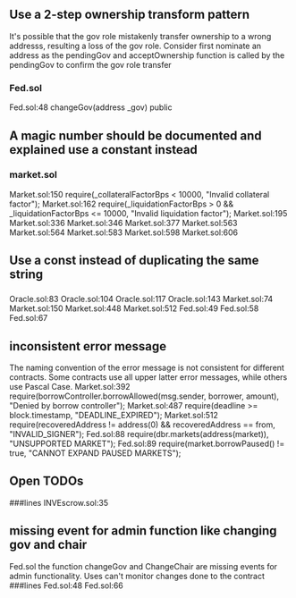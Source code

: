 ## Use a 2-step ownership transform pattern
It's possible that the gov role mistakenly transfer ownership to a wrong addresss, resulting a loss of the gov role. Consider first nominate an address as the pendingGov and acceptOwnership function is called by the pendingGov to confirm the gov role transfer

### Fed.sol
Fed.sol:48 changeGov(address _gov) public

## A magic number should be documented and explained use a constant instead
### market.sol
Market.sol:150 require(_collateralFactorBps < 10000, "Invalid collateral factor");
Market.sol:162 require(_liquidationFactorBps > 0 && _liquidationFactorBps <= 10000, "Invalid liquidation factor");
Market.sol:195
Market.sol:336
Market.sol:346
Market.sol:377
Market.sol:563
Market.sol:564
Market.sol:583
Market.sol:598
Market.sol:606

## Use a const instead of duplicating the same string
### 
Oracle.sol:83
Oracle.sol:104
Oracle.sol:117
Oracle.sol:143
Market.sol:74
Market.sol:150
Market.sol:448
Market.sol:512
Fed.sol:49
Fed.sol:58
Fed.sol:67

## inconsistent error message
The naming convention of the error message is not consistent for  different contracts. Some contracts use all upper latter error messages, while others use Pascal Case.
Market.sol:392 require(borrowController.borrowAllowed(msg.sender, borrower, amount), "Denied by borrow controller");
Market.sol:487 require(deadline >= block.timestamp, "DEADLINE_EXPIRED");
Market.sol:512 require(recoveredAddress != address(0) && recoveredAddress == from, "INVALID_SIGNER");
Fed.sol:88 require(dbr.markets(address(market)), "UNSUPPORTED MARKET");
Fed.sol:89 require(market.borrowPaused() != true, "CANNOT EXPAND PAUSED MARKETS");

## Open TODOs
###lines
INVEscrow.sol:35

## missing event for admin function like changing gov and chair
Fed.sol the function changeGov and ChangeChair are missing events for admin functionality. Uses can't monitor changes done to the contract 
###lines
Fed.sol:48
Fed.sol:66

 